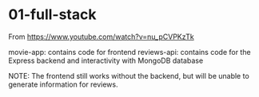# 01-full-stack
From https://www.youtube.com/watch?v=nu_pCVPKzTk

movie-app: contains code for frontend
reviews-api: contains code for the Express backend and interactivity with MongoDB database

NOTE: The frontend still works without the backend, but will be unable to generate information for reviews.

